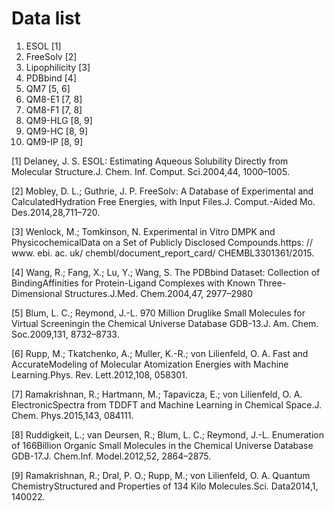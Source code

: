 # Data list
1. ESOL [1]
2. FreeSolv [2]
3. Lipophilicity [3]
4. PDBbind [4]
5. QM7 [5, 6]
6. QM8-E1 [7, 8]
7. QM8-F1 [7, 8]
8. QM9-HLG [8, 9]
9. QM9-HC [8, 9]
10. QM9-IP [8, 9]


[1] Delaney, J. S. ESOL: Estimating Aqueous Solubility Directly from Molecular Structure.J. Chem. Inf. Comput. Sci.2004,44, 1000–1005.

[2] Mobley, D. L.; Guthrie, J. P. FreeSolv: A Database of Experimental and CalculatedHydration Free Energies, with Input Files.J. Comput.-Aided Mo. Des.2014,28,711–720.

[3] Wenlock, M.; Tomkinson, N. Experimental in Vitro DMPK and PhysicochemicalData on a Set of Publicly Disclosed Compounds.https: // www. ebi. ac. uk/ chembl/document_report_card/ CHEMBL3301361/2015.

[4] Wang, R.; Fang, X.; Lu, Y.; Wang, S. The PDBbind Dataset: Collection of BindingAffinities for Protein-Ligand Complexes with Known Three-Dimensional Structures.J.Med. Chem.2004,47, 2977–2980

[5] Blum, L. C.; Reymond, J.-L. 970 Million Druglike Small Molecules for Virtual Screeningin the Chemical Universe Database GDB-13.J. Am. Chem. Soc.2009,131, 8732–8733.

[6] Rupp, M.; Tkatchenko, A.; Muller, K.-R.; von Lilienfeld, O. A. Fast and AccurateModeling of Molecular Atomization Energies with Machine Learning.Phys. Rev. Lett.2012,108, 058301.

[7] Ramakrishnan, R.; Hartmann, M.; Tapavicza, E.; von Lilienfeld, O. A. ElectronicSpectra from TDDFT and Machine Learning in Chemical Space.J. Chem. Phys.2015,143, 084111.

[8] Ruddigkeit, L.; van Deursen, R.; Blum, L. C.; Reymond, J.-L. Enumeration of 166Billion Organic Small Molecules in the Chemical Universe Database GDB-17.J. Chem.Inf. Model.2012,52, 2864–2875.

[9] Ramakrishnan, R.; Dral, P. O.; Rupp, M.; von Lilienfeld, O. A. Quantum ChemistryStructured and Properties of 134 Kilo Molecules.Sci. Data2014,1, 140022.
